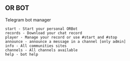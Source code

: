 OR BOT
-----------

Telegram bot manager

```
start - Start your personal ORBot
records - Download your chat record
player - Manage your record or use #start and #stop
announce - announce a message in a channel [only admin]
info - All communities sites
channels - All channels available
help - bot help
```